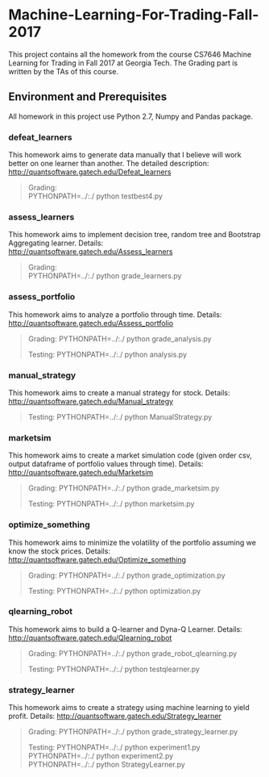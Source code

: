 # Machine-Learning-For-Trading-Fall-2017

This project contains all the homework from the course CS7646 Machine Learning for Trading in Fall 2017 at Georgia Tech. The Grading part is written by the TAs of this course.

## Environment and Prerequisites
All homework in this project use Python 2.7, Numpy and Pandas package.

### defeat_learners
This homework aims to generate data manually that I believe will work better on one learner than another. The detailed description:
http://quantsoftware.gatech.edu/Defeat_learners

> Grading:      
> PYTHONPATH=../:./ python testbest4.py


### assess_learners
This homework aims to implement decision tree, random tree and Bootstrap Aggregating learner. Details:
http://quantsoftware.gatech.edu/Assess_learners

> Grading:       
> PYTHONPATH=../:./ python grade_learners.py

### assess_portfolio
This homework aims to analyze a portfolio through time. Details:
http://quantsoftware.gatech.edu/Assess_portfolio

>   Grading:
>   PYTHONPATH=../:./ python grade_analysis.py
>     
>   Testing:
>   PYTHONPATH=../:./ python analysis.py

### manual_strategy
This homework aims to create a manual strategy for stock. Details:
http://quantsoftware.gatech.edu/Manual_strategy

>   Testing:
>   PYTHONPATH=../:./ python ManualStrategy.py


### marketsim
This homework aims to create a market simulation code (given order csv, output dataframe of portfolio values through time). Details:
http://quantsoftware.gatech.edu/Marketsim

>   Grading:
>   PYTHONPATH=../:./ python grade_marketsim.py   
>
>   Testing:
>   PYTHONPATH=../:./ python marketsim.py

### optimize_something
This homework aims to minimize the volatility of the portfolio assuming we know the stock prices. Details: http://quantsoftware.gatech.edu/Optimize_something

>   Grading:
>   PYTHONPATH=../:./ python grade_optimization.py   
>
>   Testing:
>   PYTHONPATH=../:./ python optimization.py

### qlearning_robot
This homework aims to build a Q-learner and Dyna-Q Learner.
Details: http://quantsoftware.gatech.edu/Qlearning_robot

>   Grading:
>   PYTHONPATH=../:./ python grade_robot_qlearning.py   
>
>   Testing:
>   PYTHONPATH=../:./ python testqlearner.py

### strategy_learner
This homework aims to create a strategy using machine learning to yield profit. Details:
http://quantsoftware.gatech.edu/Strategy_learner

>   Grading:
>   PYTHONPATH=../:./ python grade_strategy_learner.py   
>
>   Testing:
>   PYTHONPATH=../:./ python experiment1.py   
>   PYTHONPATH=../:./ python experiment2.py     
>   PYTHONPATH=../:./ python StrategyLearner.py
